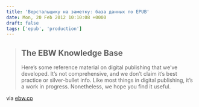 ```yaml
---
title: 'Верстальщику на заметку: база данных по EPUB'
date: Mon, 20 Feb 2012 10:10:08 +0000
draft: false
tags: ['epub', 'production']
---
```


> The EBW Knowledge Base
> ----------------------
> 
> Here’s some reference material on digital publishing that we’ve developed. It’s not comprehensive, and we don’t claim it’s best practice or silver-bullet info. Like most things in digital publishing, it’s a work in progress. Nonetheless, we hope you find it useful.

via [ebw.co](http://ebw.co/kbase/)